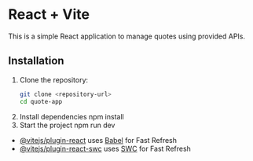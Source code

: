 # React + Vite
This is a simple React application to manage quotes using provided APIs.

## Installation

1. Clone the repository:
   ```bash
   git clone <repository-url>
   cd quote-app
2. Install dependencies
   npm install
3. Start the project
   npm run dev

- [@vitejs/plugin-react](https://github.com/vitejs/vite-plugin-react/blob/main/packages/plugin-react/README.md) uses [Babel](https://babeljs.io/) for Fast Refresh
- [@vitejs/plugin-react-swc](https://github.com/vitejs/vite-plugin-react-swc) uses [SWC](https://swc.rs/) for Fast Refresh
